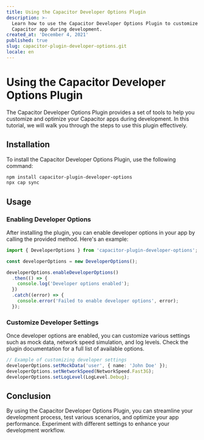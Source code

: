 ```yaml
---
title: Using the Capacitor Developer Options Plugin
description: >-
  Learn how to use the Capacitor Developer Options Plugin to customize your
  Capacitor app during development.
created_at: 'December 4, 2021'
published: true
slug: capacitor-plugin-developer-options.git
locale: en
---
```


# Using the Capacitor Developer Options Plugin

The Capacitor Developer Options Plugin provides a set of tools to help you customize and optimize your Capacitor apps during development. In this tutorial, we will walk you through the steps to use this plugin effectively.

## Installation

To install the Capacitor Developer Options Plugin, use the following command:

```bash
npm install capacitor-plugin-developer-options
npx cap sync
```

## Usage

### Enabling Developer Options

After installing the plugin, you can enable developer options in your app by calling the provided method. Here's an example:

```typescript
import { DeveloperOptions } from 'capacitor-plugin-developer-options';

const developerOptions = new DeveloperOptions();

developerOptions.enableDeveloperOptions()
  .then(() => {
    console.log('Developer options enabled');
  })
  .catch((error) => {
    console.error('Failed to enable developer options', error);
  });
```

### Customize Developer Settings

Once developer options are enabled, you can customize various settings such as mock data, network speed simulation, and log levels. Check the plugin documentation for a full list of available options.

```typescript
// Example of customizing developer settings
developerOptions.setMockData('user', { name: 'John Doe' });
developerOptions.setNetworkSpeed(NetworkSpeed.Fast3G);
developerOptions.setLogLevel(LogLevel.Debug);
```

## Conclusion

By using the Capacitor Developer Options Plugin, you can streamline your development process, test various scenarios, and optimize your app performance. Experiment with different settings to enhance your development workflow.
```
```

